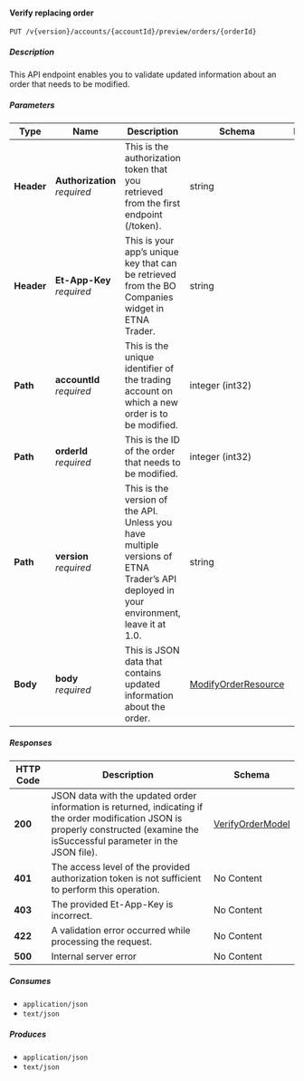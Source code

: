 
<a name="orders_previewmodifyorder"></a>
#### Verify replacing order
```
PUT /v{version}/accounts/{accountId}/preview/orders/{orderId}
```


##### Description
This API endpoint enables you to validate updated information about an order that needs to be modified.


##### Parameters

|Type|Name|Description|Schema|Default|
|---|---|---|---|---|
|**Header**|**Authorization**  <br>*required*|This is the authorization token that you retrieved from the first endpoint (/token).|string||
|**Header**|**Et-App-Key**  <br>*required*|This is your app’s unique key that can be retrieved from the BO Companies widget in ETNA Trader.|string||
|**Path**|**accountId**  <br>*required*|This is the unique identifier of the trading account on which a new order is to be modified.|integer (int32)||
|**Path**|**orderId**  <br>*required*|This is the ID of the order that needs to be modified.|integer (int32)||
|**Path**|**version**  <br>*required*|This is the version of the API. Unless you have multiple versions of ETNA Trader’s API deployed in your environment, leave it at 1.0.|string|`"1"`|
|**Body**|**body**  <br>*required*|This is JSON data that contains updated information about the order.|[ModifyOrderResource](#modifyorderresource)||


##### Responses

|HTTP Code|Description|Schema|
|---|---|---|
|**200**|JSON data with the updated order information is returned, indicating if the order modification JSON is properly constructed (examine the isSuccessful parameter in the JSON file).|[VerifyOrderModel](#verifyordermodel)|
|**401**|The access level of the provided authorization token is not sufficient to perform this operation.|No Content|
|**403**|The provided Et-App-Key is incorrect.|No Content|
|**422**|A validation error occurred while processing the request.|No Content|
|**500**|Internal server error|No Content|


##### Consumes

* `application/json`
* `text/json`


##### Produces

* `application/json`
* `text/json`



